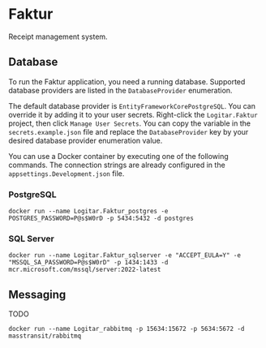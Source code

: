 # Faktur

Receipt management system.

## Database

To run the Faktur application, you need a running database. Supported database providers are listed
in the `DatabaseProvider` enumeration.

The default database provider is `EntityFrameworkCorePostgreSQL`. You can override it by adding it
to your user secrets. Right-click the `Logitar.Faktur` project, then click `Manage User Secrets`.
You can copy the variable in the `secrets.example.json` file and replace the `DatabaseProvider` key
by your desired database provider enumeration value.

You can use a Docker container by executing one of the following commands. The connection strings
are already configured in the `appsettings.Development.json` file.

### PostgreSQL

`docker run --name Logitar.Faktur_postgres -e POSTGRES_PASSWORD=P@s$W0rD -p 5434:5432 -d postgres`

### SQL Server

`docker run --name Logitar.Faktur_sqlserver -e "ACCEPT_EULA=Y" -e "MSSQL_SA_PASSWORD=P@s$W0rD" -p 1434:1433 -d mcr.microsoft.com/mssql/server:2022-latest`

## Messaging

TODO

`docker run --name Logitar_rabbitmq -p 15634:15672 -p 5634:5672 -d masstransit/rabbitmq`
